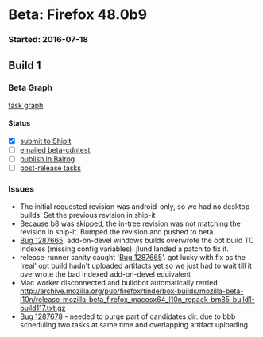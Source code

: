 # Beta: Firefox 48.0b9

### Started: 2016-07-18

## Build 1

### Beta Graph
[task graph](https://tools.taskcluster.net/task-group-inspector/#OPqfW1yBTgSd8Ud4svhRag)


#### Status
- [x] [submit to Shipit](https://wiki.mozilla.org/Release:Release_Automation_on_Mercurial:Starting_a_Release#Submit_to_Ship_It)
- [ ] [emailed beta-cdntest](../how-tos/relpro.md#1-email-drivers-re-release-live-on-cdntest-channel)
- [ ] [publish in Balrog](../how-tos/relpro.md#3-publish-in-balrog)
- [ ] [post-release tasks](../how-tos/relpro.md#4-post-release-step)

### Issues
- The initial requested revision was android-only, so we had no desktop builds. Set the previous revision in ship-it
- Because b8 was skipped, the in-tree revision was not matching the revision in ship-it. Bumped the revision and pushed to beta.
- [Bug 1287665](https://bugzil.la/1287665): add-on-devel windows builds overwrote the opt build TC indexes (missing config variables). jlund landed a patch to fix it.
- release-runner sanity caught '[Bug 1287665](https://bugzil.la/1287665)'. got lucky with fix as the 'real' opt build hadn't uploaded artifacts yet so we just had to wait till it overwrote the bad indexed add-on-devel equivalent
- Mac worker disconnected and buildbot automatically retried http://archive.mozilla.org/pub/firefox/tinderbox-builds/mozilla-beta-l10n/release-mozilla-beta_firefox_macosx64_l10n_repack-bm85-build1-build117.txt.gz
- [Bug 1287678](https://bugzil.la/1287678) - needed to purge part of candidates dir. due to bbb scheduling two tasks at same time and overlapping artifact uploading


